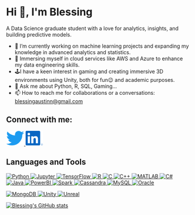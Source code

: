   # Hi 👋, I'm Blessing

A Data Science graduate student with a love for analytics, insights, and building predictive models.

- 🔭 I’m currently working on machine learning projects and expanding my knowledge in advanced analytics and statistics.
- 🌱 Immersing myself in cloud services like AWS and Azure to enhance my data engineering skills.
- 🕹️I have a keen interest in gaming and creating immersive 3D environments using Unity, both for fun😉 and academic purposes.
- 💬 Ask me about Python, R, SQL, Gaming...
- 📫 How to reach me for collaborations or a conversations: [blessingaustinn@gmail.com](mailto:blessingaustinn@gmail.com)

## Connect with me:
<p align="left">
  <!-- Social Icons -->
  <a href="https://twitter.com/blessinggaustin">
    <img alt="Twitter" src="https://github.com/Austin-Gabriel/my-profile-assets/blob/main/twitter.svg" height="40" />
  </a>
  <a href="https://www.linkedin.com/in/blessingaustin/">
    <img alt="LinkedIn" src="https://github.com/Austin-Gabriel/my-profile-assets/blob/main/linkedin.svg" height="40" />
  </a>

## Languages and Tools
  <!-- Languages and Tools -->
  <a href="https://www.python.org">
    <img alt="Python" src="https://user-images.githubusercontent.com/25181517/183423507-c056a6f9-1ba8-4312-a350-19bcbc5a8697.png" height="50" />
  </a>
  <a href="https://https://jupyter.org/">
    <img alt="Jupyter" src="https://user-images.githubusercontent.com/25181517/183914128-3fc88b4a-4ac1-40e6-9443-9a30182379b7.png" height="50" />
  </a>
  <a href="https://www.tensorflow.org/">
    <img alt="TensorFlow" src="https://user-images.githubusercontent.com/25181517/223639822-2a01e63a-a7f9-4a39-8930-61431541bc06.png" height="50" />
  </a>
  <a href="https://www.r-project.org/">
    <img alt="R" src="https://www.r-project.org/logo/Rlogo.svg" height="50" />
  </a>
  <a href="https://www.r-project.org/">
    <img alt="C" src="https://user-images.githubusercontent.com/25181517/192106070-46255bcf-65e6-4c6b-a296-bf8d0d8fb2a7.png" height="50" />
  </a>
  <a href="https://www.r-project.org/">
    <img alt="C++" src="https://user-images.githubusercontent.com/25181517/192106073-90fffafe-3562-4ff9-a37e-c77a2da0ff58.png" height="50" />
  </a>
  <a href="https://www.mathworks.com/products/matlab.html">
    <img alt="MATLAB" src="https://user-images.githubusercontent.com/25181517/192106593-610ee31c-995e-4f24-b8e1-0f18eead6fae.png" height="50" />
  </a>
  <a href="https://en.cppreference.com/w/c/language/functions#:~:text=A%20function%20is%20a%20C,user%2Ddefined%20or%20library%20functions.">
    <img alt="C#" src="https://user-images.githubusercontent.com/25181517/121405384-444d7300-c95d-11eb-959f-913020d3bf90.png" height="50" />
  </a>
  <a href="https://www.java.com/en/">
    <img alt="Java" src="https://user-images.githubusercontent.com/25181517/117201156-9a724800-adec-11eb-9a9d-3cd0f67da4bc.png" height="50" />
  </a>
  <a href="https://www.microsoft.com/en-us/power-platform/products/power-bi">
    <img alt="PowerBI" src="https://github.com/microsoft/PowerBI-Icons/blob/main/PNG/Power-BI.png" height="40" />
  </a>
  <a href="https://spark.apache.org/">
    <img alt="Spark" src="https://user-images.githubusercontent.com/25181517/184357834-eba1eee1-6074-4b9c-8ed3-5373868096cc.png" height="50" />
  </a>
  <a href="https://cassandra.apache.org/_/index.html">
    <img alt="Cassandra" src="https://user-images.githubusercontent.com/25181517/183893668-d45b89f9-bd9f-4143-b61a-7db9ac6bbd5e.png" height="50" />
  </a>
  <a href="https://www.mysql.com/">
    <img alt="MySQL" src="https://user-images.githubusercontent.com/25181517/183896128-ec99105a-ec1a-4d85-b08b-1aa1620b2046.png" height="50" />
  </a>
  <a href="https://www.oracle.com/">
    <img alt="Oracle" src="https://user-images.githubusercontent.com/25181517/117208736-bdedc080-adf5-11eb-912f-61c7d43705f6.png" height="50" />
</p>
    
<p align=left >
  </a>
  <a href="https://www.mongodb.com/">
    <img alt="MongoDB" src="https://user-images.githubusercontent.com/25181517/182884177-d48a8579-2cd0-447a-b9a6-ffc7cb02560e.png" height="50" />
  </a>
  <a href="https://unity.com/">
    <img alt="Unity" src="https://user-images.githubusercontent.com/25181517/193427941-9437dbbe-376f-40dc-9573-0ef5c02a26a7.png" height="50" />
  </a>
  <a href="https://www.unrealengine.com/en-US">
    <img alt="Unreal" src="https://github.com/marwin1991/profile-technology-icons/assets/136815194/8470f340-0495-47c2-a95c-3c873e329c00" height="50" />
</p>

![Blessing's GitHub stats](https://github-readme-stats.vercel.app/api?username=Austin-Gabriel&show_icons=true&cache_seconds=1800)

